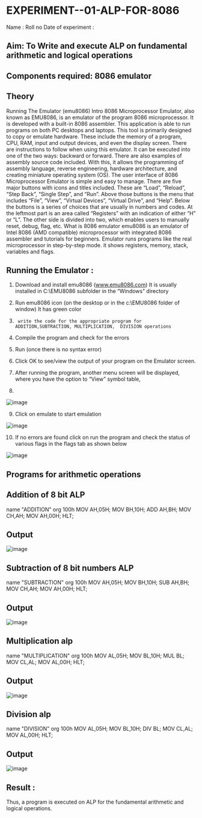 # EXPERIMENT--01-ALP-FOR-8086
Name :
Roll no 
Date of experiment :





## Aim: To Write and execute ALP on fundamental arithmetic and logical operations
## Components required: 8086  emulator 
## Theory 
Running The Emulator (emu8086) Intro 8086 Microprocessor Emulator, also known as EMU8086, is an emulator of the program 8086 microprocessor. It is developed with a built-in 8086 assembler. This application is able to run programs on both PC desktops and laptops. This tool is primarily designed to copy or emulate hardware. These include the memory of a program, CPU, RAM, input and output devices, and even the display screen. There are instructions to follow when using this emulator. It can be executed into one of the two ways: backward or forward. There are also examples of assembly source code included. With this, it allows the programming of assembly language, reverse engineering, hardware architecture, and creating miniature operating system (OS). The user interface of 8086 Microprocessor Emulator is simple and easy to manage. There are five major buttons with icons and titles included. These are “Load”, “Reload”, “Step Back”, “Single Step”, and “Run”. Above those buttons is the menu that includes “File”, “View”, “Virtual Devices”, “Virtual Drive”, and “Help”. Below the buttons is a series of choices that are usually in numbers and codes. At the leftmost part is an area called “Registers” with an indication of either “H” or “L”. The other side is divided into two, which enables users to manually reset, debug, flag, etc. What is 8086 emulator emu8086 is an emulator of Intel 8086 (AMD compatible) microprocessor with integrated 8086 assembler and tutorials for beginners. Emulator runs programs like the real microprocessor in step-by-step mode. it shows registers, memory, stack, variables and flags.


 ## Running the Emulator :
1.	Download and install emu8086 (www.emu8086.com) It is usually installed in C:\EMU8086 subfolder in the “Windows” directory
2.	  Run  emu8086 icon (on the desktop or in the c:\EMU8086 folder of window) It has green color 
 
 
3.		write the code for the appropriate program for ADDITION,SUBTRACTION, MULTIPLICATION,  DIVISION operations 

4.	 Compile the program and check for the errors 
5.	Run (once there is no syntax error) 

6.	Click OK to see/view the output of your program on the Emulator screen. 


7.	After running the program, another menu screen will be displayed, where you have the option to “View” symbol table,
8.	 


![image](https://user-images.githubusercontent.com/36288975/189273263-d65baae9-4b8f-4723-afb3-c0ffa4052b04.png)











9.	Click on emulate to start emulation 








![image](https://user-images.githubusercontent.com/36288975/189273273-9bb36ec1-e2e8-4892-8d35-37707332bfdc.png)








10.	If no errors are found click on run the program and check the status of various flags in the flags tab as shown below 






![image](https://user-images.githubusercontent.com/36288975/189273277-113a2a33-4a40-4ff8-95a5-ecd3a1f504fe.png)







## Programs for arithmetic  operations

## Addition  of 8 bit ALP 

name "ADDITION"
org 100h
MOV AH,05H;
MOV BH,10H;
ADD AH,BH;
MOV CH,AH;
MOV AH,00H;
HLT;



## Output  
![image](https://user-images.githubusercontent.com/94828147/189710042-4ab46aca-ef2f-4157-8250-0ecc664d4fbe.png)

 
## Subtraction   of 8 bit numbers  ALP 
  name "SUBTRACTION"
org 100h
MOV AH,05H;
MOV BH,10H;
SUB AH,BH;
MOV CH,AH;
MOV AH,00H;
HLT;
## Output  
![image](https://user-images.githubusercontent.com/94828147/189710170-f3e5e1a0-bf13-4c49-9042-f1f22d609d5c.png)

## Multiplication alp 

name "MULTIPLICATION"
org 100h
MOV AL,05H;
MOV BL,10H;
MUL BL;
MOV CL,AL;
MOV AL,00H;
HLT;

 ## Output  
 ![image](https://user-images.githubusercontent.com/94828147/189710279-033fe63d-6495-457b-828f-ed6d79fa556f.png)



## Division alp 

name "DIVISION"
org 100h
MOV AL,05H;
MOV BL,10H;
DIV BL;
MOV CL,AL;
MOV AL,00H;
HLT;

## Output  
![image](https://user-images.githubusercontent.com/94828147/189710356-b669484a-7260-4195-a973-83a6842acbf4.png)



## Result :
 Thus, a program is executed on ALP for the fundamental arithmetic and logical operations.








